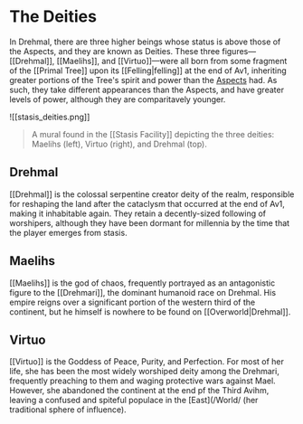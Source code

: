 # The Deities

In Drehmal, there are three higher beings whose status is above those of the Aspects, and they are known as Deities. These three figures—[[Drehmal]], [[Maelihs]], and [[Virtuo]]—were all born from some fragment of the [[Primal Tree]] upon its [[Felling|felling]] at the end of Av1, inheriting greater portions of the Tree's spirit and power than the [Aspects](/Lore/Higher_Beings/Aspects) had. As such, they take different appearances than the Aspects, and have greater levels of power, although they are comparitavely younger.

![[stasis_deities.png]]
> A mural found in the [[Stasis Facility]] depicting the three deities: Maelihs (left), Virtuo (right), and Drehmal (top).

## Drehmal
[[Drehmal]] is the colossal serpentine creator deity of the realm, responsible for reshaping the land after the cataclysm that occurred at the end of Av1, making it inhabitable again. They retain a decently-sized following of worshipers, although they have been dormant for millennia by the time that the player emerges from stasis.

## Maelihs
[[Maelihs]] is the god of chaos, frequently portrayed as an antagonistic figure to the [[Drehmari]], the dominant humanoid race on Drehmal. His empire reigns over a significant portion of the western third of the continent, but he himself is nowhere to be found on [[Overworld|Drehmal]].

## Virtuo
[[Virtuo]] is the Goddess of Peace, Purity, and Perfection. For most of her life, she has been the most widely worshiped deity among the Drehmari, frequently preaching to them and waging protective wars against Mael. However, she abandoned the continent at the end pf the Third Avihm, leaving a confused and spiteful populace in the [East](/World/ (her traditional sphere of influence).
